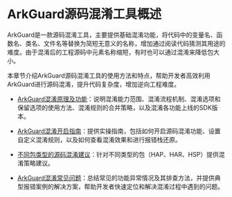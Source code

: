 # ArkGuard源码混淆工具概述

ArkGuard是一款源码混淆工具，主要提供基础混淆功能，将代码中的变量名、函数名、类名、文件名等替换为简短无意义的名称，增加通过阅读代码猜测其用途的难度。由于混淆后的工程源码中元素名称缩短，有时也可以通过混淆来降低包大小。  

本章节介绍ArkGuard源码混淆工具的使用方法和特点，帮助开发者高效利用ArkGuard进行源码混淆，提升代码复杂度，增加逆向工程难度。

- [ArkGuard混淆原理及功能](source-obfuscation.md)：说明混淆能力范围、混淆流程机制、混淆选项和保留选项的使用方法、混淆规则的合并策略，以及混淆各功能上线的SDK版本。

- [ArkGuard混淆开启指南](source-obfuscation-guide.md)：提供实操指南，包括如何开启源码混淆功能、设置自定义混淆规则，以及如何查看混淆效果和进行报错栈还原。

- [不同包类型的源码混淆建议](source-obfuscation-practice.md)：针对不同类型的包（HAP、HAR、HSP）提供混淆策略建议。
- [ArkGuard混淆常见问题](source-obfuscation-questions.md)：总结常见的功能异常情况及其排查方法，并提供典型报错案例的解决方案，帮助开发者快速定位和解决混淆过程中遇到的问题。
